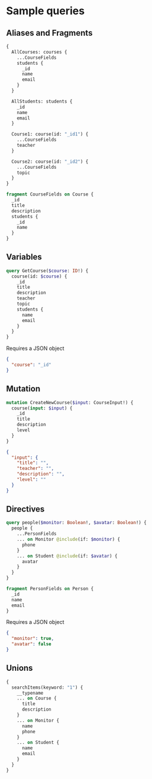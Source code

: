 # Sample queries

## Aliases and Fragments

```graphql
{
  AllCourses: courses {
    ...CourseFields
    students {
      _id
      name
      email
    }
  }

  AllStudents: students {
    _id
    name
    email
  }

  Course1: course(id: "_id1") {
    ...CourseFields
    teacher
  }

  Course2: course(id: "_id2") {
    ...CourseFields
    topic
  }
}

fragment CourseFields on Course {
  _id
  title
  description
  students {
    _id
    name
  }
}
```

## Variables

```graphql
query GetCourse($course: ID!) {
  course(id: $course) {
    _id
    title
    description
    teacher
    topic
    students {
      name
      email
    }
  }
}
```

Requires a JSON object

```json
{
  "course": "_id"
}
```

## Mutation

```graphql
mutation CreateNewCourse($input: CourseInput!) {
  course(input: $input) {
    _id
    title
    description
    level
  }
}
```

```json
{
  "input": {
    "title": "",
    "teacher": "",
    "description": "",
    "level": ""
  }
}
```

## Directives

```graphql
query people($monitor: Boolean!, $avatar: Boolean!) {
  people {
    ...PersonFields
    ... on Monitor @include(if: $monitor) {
      phone
    }
    ... on Student @include(if: $avatar) {
      avatar
    }
  }
}

fragment PersonFields on Person {
  _id
  name
  email
}
```

Requires a JSON object

```json
{
  "monitor": true,
  "avatar": false
}
```

## Unions

```graphql
{
  searchItems(keyword: "1") {
    __typename
    ... on Course {
      title
      description
    }
    ... on Monitor {
      name
      phone
    }
    ... on Student {
      name
      email
    }
  }
}
```

